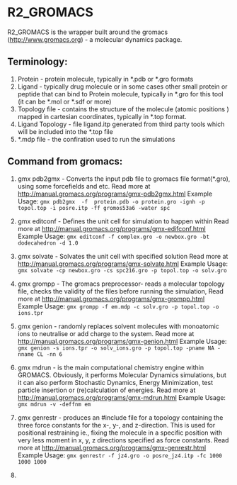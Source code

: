 # R2_GROMACS

R2_GROMACS is the wrapper built around the gromacs (http://www.gromacs.org) - a molecular dynamics package.

## Terminology:
1. Protein - protein molecule, typically in *.pdb or *.gro formats
2. Ligand - typically drug molecule or in some cases other small protein or peptide that can bind to Protein molecule,
 typically in *.gro for this tool (it can be *.mol or *.sdf or more)
3. Topology file - contains the structure of the molecule (atomic positions ) mapped in cartesian coordinates, typically
in *.top format.
4. Ligand Topology - file ligand.itp generated from third party tools which will be included into the *.top file
5. *.mdp file - the confiration used to run the simulations


## Command from gromacs:
1. gmx pdb2gmx - Converts the input pdb file to gromacs file format(*.gro), using some forcefields and etc.
Read more at http://manual.gromacs.org/programs/gmx-pdb2gmx.html
Example Usage:  `gmx pdb2gmx  -f  protein.pdb -o protein.gro -ignh -p  topol.top -i posre.itp -ff gromos53a6 -water spc`

2. gmx editconf - Defines the unit cell for simulation to happen within
Read more at http://manual.gromacs.org/programs/gmx-edifconf.html
Example Usage: `gmx editconf -f complex.gro -o newbox.gro -bt dodecahedron -d 1.0`

3. gmx solvate - Solvates the unit cell with specified solution
Read more at http://manual.gromacs.org/programs/gmx-solvate.html
Example Usage: `gmx solvate -cp newbox.gro -cs spc216.gro -p topol.top -o solv.gro`
 
4. gmx grompp -  The gromacs preprocessor-  reads a molecular topology file, checks the validity of the files before running the simulation,
Read more at http://manual.gromacs.org/programs/gmx-grompp.html
Example Usage: `gmx grompp -f em.mdp -c solv.gro -p topol.top -o ions.tpr`

5. gmx genion - randomly replaces solvent molecules with monoatomic ions to neutralise or add charge to the system.
Read more at http://manual.gromacs.org/programs/gmx-genion.html
Example Usage: `gmx genion -s ions.tpr -o solv_ions.gro -p topol.top -pname NA -nname CL -nn 6`

6. gmx mdrun -  is the main computational chemistry engine within GROMACS. Obviously, it performs Molecular Dynamics simulations, 
but it can also perform Stochastic Dynamics, Energy Minimization, test particle insertion or (re)calculation of energies.
Read more at http://manual.gromacs.org/programs/gmx-mdrun.html
Example Usage: `gmx mdrun -v -deffnm em`

7. gmx genrestr - produces an #include file for a topology containing the three force constants for the x-, y-, and z-direction. 
This is used for positional restraining ie., fixing the molecule in a specific position with very less moment in x, y, z directions specified as force constants.
Read more at http://manual.gromacs.org/programs/gmx-genrestr.html
Example Usage: `gmx genrestr -f jz4.gro -o posre_jz4.itp -fc 1000 1000 1000`

8. 

 
